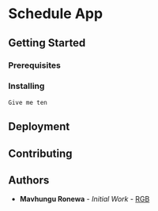 # Schedule App

## Getting Started

### Prerequisites

### Installing
``
Give me ten
``
## Deployment

## Contributing

## Authors
* **Mavhungu Ronewa** - *Initial Work* - [RGB](https://ronewam.herokuapp.com)
